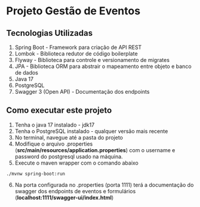 # Projeto Gestão de Eventos

## Tecnologias Utilizadas

  1. Spring Boot - Framework para criação de API REST
  2. Lombok - Biblioteca redutor de código boilerplate
  3. Flyway - Biblioteca para controle e versionamento de migrates
  4. JPA - Biblioteca ORM para abstrair o mapeamento entre objeto e banco de dados
  5. Java 17
  6. PostgreSQL
  7. Swagger 3 (Open API) - Documentação dos endpoints

## Como executar este projeto

  1. Tenha o java 17 instalado - jdk17
  2. Tenha o PostgreSQL instalado - qualquer versão mais recente
  3. No terminal, navegue até a pasta do projeto
  4. Modifique o arquivo .properties (**src/main/resources/application.properties**) com o username e password do postgresql usado na máquina.
  5. Execute o maven wrapper com o comando abaixo

```maven
./mvnw spring-boot:run

```

  6. Na porta configurada no .properties (porta 1111) terá a documentação do swagger dos endpoints de eventos e formulários (**localhost:1111/swagger-ui/index.html**)
